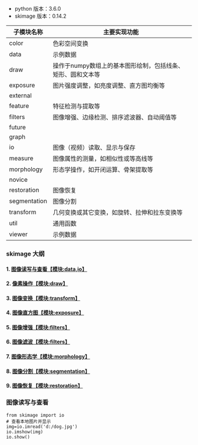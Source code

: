 - python 版本：3.6.0
- skimage 版本：0.14.2

子模块名称   |  主要实现功能
-------------|-------------
color        | 色彩空间变换
data         | 示例数据
draw         | 操作于numpy数组上的基本图形绘制，包括线条、矩形、圆和文本等
exposure     | 图片强度调整，如亮度调整、直方图均衡等
external     | 
feature      | 特征检测与提取等
filters      | 图像增强、边缘检测、排序滤波器、自动阈值等
future       | 
graph        | 
io           | 图像（视频）读取、显示与保存
measure      | 图像属性的测量，如相似性或等高线等
morphology   | 形态学操作，如开闭运算、骨架提取等
novice       | 
restoration  | 图像恢复
segmentation | 图像分割
transform    | 几何变换或其它变换，如旋转、拉伸和拉东变换等
util         | 通用函数
viewer       | 示例数据


### skimage 大纲

#### 1. [图像读写与查看【模块:data,io】](https://github.com/devshilei/skimage_code/tree/master#%E5%9B%BE%E5%83%8F%E8%AF%BB%E5%86%99%E4%B8%8E%E6%9F%A5%E7%9C%8B)

#### 2. [像素操作【模块:draw】](https://note.youdao.com/)

#### 3. [图像变换【模块:transform】](https://note.youdao.com/)

#### 4. [图像直方图【模块:exposure】](https://note.youdao.com/)

#### 5. [图像增强【模块:filters】](https://note.youdao.com/)

#### 6. [图像滤波【模块:filters】](https://note.youdao.com/)

#### 7. [图像形态学【模块:morphology】](https://note.youdao.com/)

#### 8. [图像分割【模块:segmentation】](https://note.youdao.com/)

#### 9. [图像恢复【模块:restoration】](https://note.youdao.com/)


### 图像读写与查看


```
from skimage import io
# 查看本地图片并显示
img=io.imread('d:/dog.jpg')
io.imshow(img)
io.show()
```


